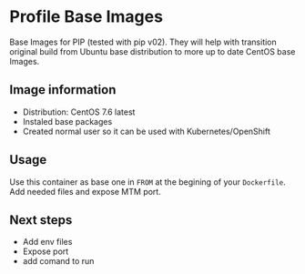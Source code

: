 # Profile Base Images

Base Images for PIP (tested with pip v02). They will help with transition original build from Ubuntu base distribution to more up to date CentOS base Images.

## Image information

- Distribution: CentOS 7.6 latest
- Instaled base packages
- Created normal user so it can be used with Kubernetes/OpenShift

## Usage

Use this container as base one in `FROM` at the begining of your `Dockerfile`. 
Add needed files and expose MTM port.

## Next steps

- Add env files
- Expose port
- add comand to run
